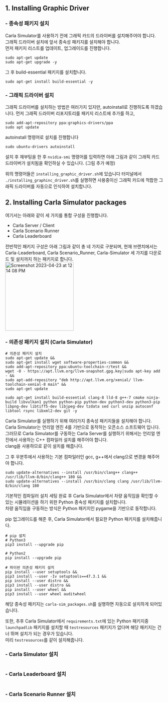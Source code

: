 ## 1. Installing Graphic Driver
### - 종속성 패키지 설치
Carla Simulator를 사용하기 전에 그래픽 카드의 드라이버를 설치해주어야 합니다.  
그래픽 드라이버 설치에 앞서 종속성 패키지를 설치해야 합니다.  
먼저 패키지 리스트를 업데이트, 업그레이드를 진행합니다.
```shell
sudo apt-get update
sudo apt-get upgrade -y
```

그 후 build-essential 패키지를 설치합니다.
```shell
sudo apt-get install build-essential -y
```

### - 그래픽 드라이버 설치
그래픽 드라이버를 설치하는 방법은 여러가지 있지만, autoinstall로 진행하도록 하겠습니다.
먼저 그래픽 드라이버 리포지토리를 패키지 리스트에 추가를 하고,
```shell
sudo add-apt-repository ppa:graphics-drivers/ppa
sudo apt update
```

autoinstall 명령어로 설치를 진행합니다
```shell
sudo ubuntu-drivers autoinstall
```

설치 후 재부팅을 한 후 `nvidia-smi` 명령어를 입력하면 아래 그림과 같이 그래픽 카드 드라이버가 설치됨을 확인하실 수 있습니다. (그림 추가 예정)

위의 명령어들은 `installing_graphic_driver.sh`에 있습니다
터미널에서 `./installing_graphinc_driver.sh`를 실행하면 사용중이신 그래픽 카드에 적합한 그래픽 드라이버를 자동으로 인식하여 설치합니다.

## 2. Installing Carla Simulator packages
여기서는 아래와 같이 세 가지를 통합 구성을 진행합니다. 
- Carla Server / Client 
- Carla Scenario Runner
- Carla Leaderboard

전반적인 패키지 구성은 아래 그림과 같이 총 네 가지로 구분되며, 현재 브랜치에서는 Carla-Leaderboard, Carla Scenario_Runner, Carla-Simulator 세 가지를 다운로드 및 설치까지 하는 패키지로 합니다.  
<img width="218" alt="Screenshot 2023-04-23 at 12 14 08 PM" src="https://user-images.githubusercontent.com/128343128/233817757-631d04de-7696-4e37-9980-7bd3a1f707af.png">

### - 의존성 패키지 설치 (Carla Simulator)
```shell
# 의존성 패키지 설치
sudo apt-get update &&
sudo apt-get install wget software-properties-common &&
sudo add-apt-repository ppa:ubuntu-toolchain-r/test &&
wget -O - https://apt.llvm.org/llvm-snapshot.gpg.key|sudo apt-key add - &&
sudo apt-add-repository "deb http://apt.llvm.org/xenial/ llvm-toolchain-xenial-8 main" &&
sudo apt-get update

sudo apt-get install build-essential clang-8 lld-8 g++-7 cmake ninja-build libvulkan1 python python-pip python-dev python3-dev python3-pip libpng-dev libtiff5-dev libjpeg-dev tzdata sed curl unzip autoconf libtool rsync libxml2-dev git -y
```
Carla Simulator를 실행하기 위해 여러가지 종속성 패키지들을 설치해야 합니다.  
Carla Simulator는 언리얼 엔진 4를 기반으로 동작하는 오픈소스 소프트웨어 입니다.  
그러므로 Carla Simulator를 구동하는 Carla Server를 실행하기 위해서는 언리얼 엔진에서 사용하는 C++ 컴파일러 설치를 해주어야 합니다.  
clang을 사용하므로 같이 설치를 해줍니다.  

그 후 우분투에서 사용하는 기본 컴파일러인 gcc, g++에서 clang으로 변경을 해주어야 합니다.  
```shell
sudo update-alternatives --install /usr/bin/clang++ clang++ /usr/lib/llvm-8/bin/clang++ 180 &&
sudo update-alternatives --install /usr/bin/clang clang /usr/lib/llvm-8/bin/clang 180
```

기본적인 컴파일러 설치 세팅 완료 후 Carla Simulator에서 차량 움직임을 확인할 수 있는 시뮬레이션을 하기 위한 Python 종속성 패키지를 설치합니다.  
차량 움직임을 구동하는 방식은 Python 패키지인 pygame을 기반으로 동작합니다.

pip 업그레이드를 해준 후, Carla Simulator에서 필요한 Python 패키지를 설치해줍니다.
```shell
# pip 설치
# Python3
pip3 install --upgrade pip

# Python2
pip install --upgrade pip

# 파이썬 의존성 패키지 설치
pip install --user setuptools &&
pip3 install --user -Iv setuptools==47.3.1 &&
pip install --user distro &&
pip3 install --user distro &&
pip install --user wheel &&
pip3 install --user wheel auditwheel

```
해당 종속성 패키지는 `carla-sim_packages.sh`를 실행하면 자동으로 설치하게 되어있습니다.

또한, 추후 Carla Simulator에서 `requirements.txt`에 있는 Python 패키지중 `launchpadlib` 패키지를 설치할 때 `testresources` 패키지가 없다며 해당 패키지는 건너 뛰며 설치가 되는 경우가 있습니다.  
미리 `testresources`를 같이 설치해줍니다.

### - Carla Simulator 설치

```shell
```
### - Carla Leaderboard 설치
```shell
```
### - Carla Scenario Runner 설치
```shell
```